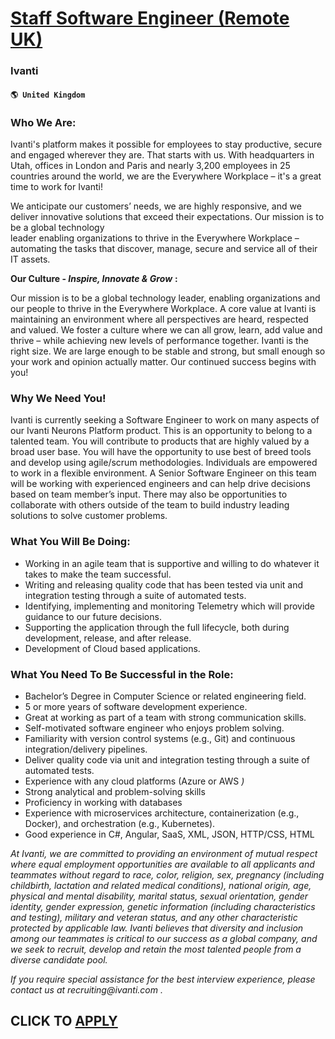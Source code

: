 # [Staff Software Engineer (Remote UK)](https://www.remotewlb.com/apply/staff-software-engineer-remote-uk)  
### Ivanti  
#### `🌎 United Kingdom`  

### Who We Are:

Ivanti's platform makes it possible for employees to stay productive, secure and engaged wherever they are. That starts with us. With headquarters in Utah, offices in London and Paris and nearly 3,200 employees in 25 countries around the world, we are the Everywhere Workplace – it's a great time to work for Ivanti!

We anticipate our customers’ needs, we are highly responsive, and we deliver innovative solutions that exceed their expectations. Our mission is to be a global technology  
leader enabling organizations to thrive in the Everywhere Workplace – automating the tasks that discover, manage, secure and service all of their IT assets.

**Our Culture - _Inspire, Innovate & Grow_** **:**

Our mission is to be a global technology leader, enabling organizations and our people to thrive in the Everywhere Workplace. A core value at Ivanti is maintaining an environment where all perspectives are heard, respected and valued. We foster a culture where we can all grow, learn, add value and thrive – while achieving new levels of performance together. Ivanti is the right size. We are large enough to be stable and strong, but small enough so your work and opinion actually matter. Our continued success begins with you!

### Why We Need You!

Ivanti is currently seeking a Software Engineer to work on many aspects of our Ivanti Neurons Platform product. This is an opportunity to belong to a talented team. You will contribute to products that are highly valued by a broad user base. You will have the opportunity to use best of breed tools and develop using agile/scrum methodologies. Individuals are empowered to work in a flexible environment. A Senior Software Engineer on this team will be working with experienced engineers and can help drive decisions based on team member’s input. There may also be opportunities to collaborate with others outside of the team to build industry leading solutions to solve customer problems.

### What You Will Be Doing:

  * Working in an agile team that is supportive and willing to do whatever it takes to make the team successful. 
  * Writing and releasing quality code that has been tested via unit and integration testing through a suite of automated tests. 
  * Identifying, implementing and monitoring Telemetry which will provide guidance to our future decisions. 
  * Supporting the application through the full lifecycle, both during development, release, and after release. 
  * Development of Cloud based applications.

### What You Need To Be Successful in the Role:

  * Bachelor’s Degree in Computer Science or related engineering field.
  * 5 or more years of software development experience.
  * Great at working as part of a team with strong communication skills.
  * Self-motivated software engineer who enjoys problem solving.
  * Familiarity with version control systems (e.g., Git) and continuous integration/delivery pipelines.
  * Deliver quality code via unit and integration testing through a suite of automated tests. 
  * Experience with any cloud platforms (Azure or AWS _)_
  * Strong analytical and problem-solving skills
  * Proficiency in working with databases
  * Experience with microservices architecture, containerization (e.g., Docker), and orchestration (e.g., Kubernetes).
  * Good experience in C#, Angular, SaaS, XML, JSON, HTTP/CSS, HTML

 _At Ivanti, we are committed to providing an environment of mutual respect where equal employment opportunities are available to all applicants and teammates without regard to race, color, religion, sex, pregnancy (including childbirth, lactation and related medical conditions), national origin, age, physical and mental disability, marital status, sexual orientation, gender identity, gender expression, genetic information (including characteristics and testing), military and veteran status, and any other characteristic protected by applicable law. Ivanti believes that diversity and inclusion among our teammates is critical to our success as a global company, and we seek to recruit, develop and retain the most talented people from a diverse candidate pool._

 _If you require special assistance for the best interview experience, please contact us at_ _recruiting@ivanti.com_ _._

  
## CLICK TO [APPLY](https://www.remotewlb.com/apply/staff-software-engineer-remote-uk)

